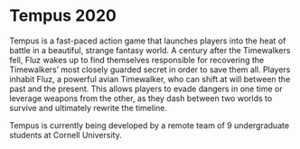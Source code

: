 # Tempus 2020
Tempus is a fast-paced action game that launches players into the heat of battle in a beautiful, strange fantasy world. A century after the Timewalkers fell, Fluz wakes up to find themselves responsible for recovering the Timewalkers’ most closely guarded secret in order to save them all. Players inhabit Fluz, a powerful avian Timewalker, who can shift at will between the past and the present. This allows players to evade dangers in one time or leverage weapons from the other, as they dash between two worlds to survive and ultimately rewrite the timeline.

Tempus is currently being developed by a remote team of 9 undergraduate students at Cornell University. 
